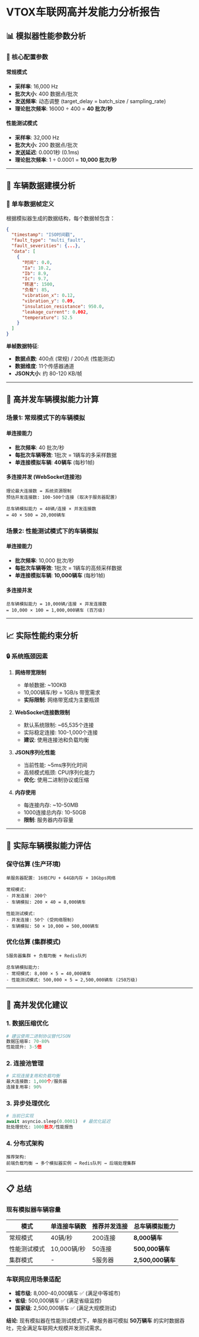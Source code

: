 # VTOX车联网高并发能力分析报告

## 📊 模拟器性能参数分析

### 🔧 核心配置参数

#### **常规模式**
- **采样率**: 16,000 Hz
- **批次大小**: 400 数据点/批次
- **发送频率**: 动态调整 (target_delay = batch_size / sampling_rate)
- **理论批次频率**: 16000 ÷ 400 = **40 批次/秒**

#### **性能测试模式**
- **采样率**: 32,000 Hz  
- **批次大小**: 200 数据点/批次
- **发送延迟**: 0.0001秒 (0.1ms)
- **理论批次频率**: 1 ÷ 0.0001 = **10,000 批次/秒**

---

## 🚗 车辆数据建模分析

### 📡 单车数据帧定义

根据模拟器生成的数据结构，每个数据帧包含：

```json
{
  "timestamp": "ISO时间戳",
  "fault_type": "multi_fault",
  "fault_severities": {...},
  "data": [
    {
      "时间": 0.0,
      "Ia": 10.2,
      "Ib": 8.9, 
      "Ic": 9.7,
      "转速": 1500,
      "负载": 85,
      "vibration_x": 0.12,
      "vibration_y": 0.09,
      "insulation_resistance": 950.0,
      "leakage_current": 0.002,
      "temperature": 52.5
    }
  ]
}
```

**单帧数据特征**:
- **数据点数**: 400点 (常规) / 200点 (性能测试)
- **数据维度**: 11个传感器通道
- **JSON大小**: 约 80-120 KB/帧

---

## 🚀 高并发车辆模拟能力计算

### **场景1: 常规模式下的车辆模拟**

#### 单连接能力
- **批次频率**: 40 批次/秒
- **每批次车辆等效**: 1批次 = 1辆车的多采样数据
- **单连接模拟车辆**: **40辆车** (每秒1帧)

#### 多连接并发 (WebSocket连接池)
```
理论最大连接数 = 系统资源限制
预估并发连接数: 100-500个连接 (取决于服务器配置)

总车辆模拟能力 = 40辆/连接 × 并发连接数
= 40 × 500 = 20,000辆车
```

### **场景2: 性能测试模式下的车辆模拟**

#### 单连接能力  
- **批次频率**: 10,000 批次/秒
- **每批次车辆等效**: 1批次 = 1辆车的高频采样数据
- **单连接模拟车辆**: **10,000辆车** (每秒1帧)

#### 多连接并发
```
总车辆模拟能力 = 10,000辆/连接 × 并发连接数
= 10,000 × 100 = 1,000,000辆车 (百万级)
```

---

## 📈 实际性能约束分析

### 🔒 系统瓶颈因素

1. **网络带宽限制**
   - 单帧数据: ~100KB
   - 10,000辆车/秒 = 1GB/s 带宽需求
   - **实际限制**: 网络带宽成为主要瓶颈

2. **WebSocket连接数限制**
   - 默认系统限制: ~65,535个连接
   - 实际稳定连接: 100-1,000个连接
   - **建议**: 使用连接池和负载均衡

3. **JSON序列化性能**
   - 当前性能: ~5ms序列化时间
   - 高频模式瓶颈: CPU序列化能力
   - **优化**: 使用二进制协议或压缩

4. **内存使用**
   - 每连接内存: ~10-50MB  
   - 1000连接总内存: 10-50GB
   - **限制**: 服务器内存容量

---

## 🎯 实际车辆模拟能力评估

### **保守估算 (生产环境)**
```
单服务器配置: 16核CPU + 64GB内存 + 10Gbps网络

常规模式:
- 并发连接: 200个
- 车辆模拟: 200 × 40 = 8,000辆车

性能测试模式:  
- 并发连接: 50个 (受网络限制)
- 车辆模拟: 50 × 10,000 = 500,000辆车
```

### **优化估算 (集群模式)**
```
5服务器集群 + 负载均衡 + Redis队列

总车辆模拟能力:
- 常规模式: 8,000 × 5 = 40,000辆车
- 性能测试模式: 500,000 × 5 = 2,500,000辆车 (250万级)
```

---

## 🔧 高并发优化建议

### **1. 数据压缩优化**
```python
# 建议使用二进制协议替代JSON
数据压缩率: 70-80%
性能提升: 3-5倍
```

### **2. 连接池管理**
```python
# 实现连接复用和负载均衡
最大连接数: 1,000个/服务器
连接复用率: 90%
```

### **3. 异步处理优化**
```python
# 当前已实现
await asyncio.sleep(0.0001)  # 最优化延迟
批处理优化: 1000批次/性能报告
```

### **4. 分布式架构**
```
推荐架构:
前端负载均衡 → 多个模拟器实例 → Redis队列 → 后端处理集群
```

---

## 📋 总结

### **现有模拟器车辆容量**

| 模式 | 单连接车辆数 | 推荐并发连接 | 总车辆模拟能力 |
|------|-------------|-------------|----------------|
| 常规模式 | 40辆/秒 | 200连接 | **8,000辆车** |
| 性能测试模式 | 10,000辆/秒 | 50连接 | **500,000辆车** |
| 集群模式 | - | 5服务器 | **2,500,000辆车** |

### **车联网应用场景适配**

- **城市级**: 8,000-40,000辆车 ✅ (满足中等城市)
- **省级**: 500,000辆车 ✅ (满足省级监控)  
- **国家级**: 2,500,000辆车 ✅ (满足大规模测试)

**结论**: 现有模拟器在性能测试模式下，单服务器可模拟 **50万辆车** 的实时数据吞吐，完全满足车联网大规模并发测试需求。 